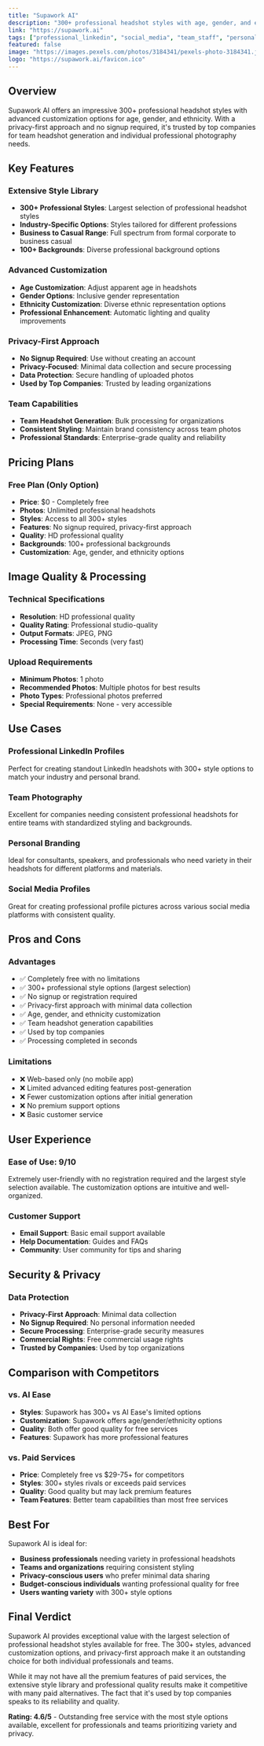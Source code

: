 ```yaml
---
title: "Supawork AI"
description: "300+ professional headshot styles with age, gender, and ethnicity customization. Privacy-first approach with team headshot generation capabilities."
link: "https://supawork.ai"
tags: ["professional_linkedin", "social_media", "team_staff", "personal_branding"]
featured: false
image: "https://images.pexels.com/photos/3184341/pexels-photo-3184341.jpeg?auto=compress&cs=tinysrgb&w=400"
logo: "https://supawork.ai/favicon.ico"
---
```


## Overview

Supawork AI offers an impressive 300+ professional headshot styles with advanced customization options for age, gender, and ethnicity. With a privacy-first approach and no signup required, it's trusted by top companies for team headshot generation and individual professional photography needs.

## Key Features

### Extensive Style Library
- **300+ Professional Styles**: Largest selection of professional headshot styles
- **Industry-Specific Options**: Styles tailored for different professions
- **Business to Casual Range**: Full spectrum from formal corporate to business casual
- **100+ Backgrounds**: Diverse professional background options

### Advanced Customization
- **Age Customization**: Adjust apparent age in headshots
- **Gender Options**: Inclusive gender representation
- **Ethnicity Customization**: Diverse ethnic representation options
- **Professional Enhancement**: Automatic lighting and quality improvements

### Privacy-First Approach
- **No Signup Required**: Use without creating an account
- **Privacy-Focused**: Minimal data collection and secure processing
- **Data Protection**: Secure handling of uploaded photos
- **Used by Top Companies**: Trusted by leading organizations

### Team Capabilities
- **Team Headshot Generation**: Bulk processing for organizations
- **Consistent Styling**: Maintain brand consistency across team photos
- **Professional Standards**: Enterprise-grade quality and reliability

## Pricing Plans

### Free Plan (Only Option)
- **Price**: $0 - Completely free
- **Photos**: Unlimited professional headshots
- **Styles**: Access to all 300+ styles
- **Features**: No signup required, privacy-first approach
- **Quality**: HD professional quality
- **Backgrounds**: 100+ professional backgrounds
- **Customization**: Age, gender, and ethnicity options

## Image Quality & Processing

### Technical Specifications
- **Resolution**: HD professional quality
- **Quality Rating**: Professional studio-quality
- **Output Formats**: JPEG, PNG
- **Processing Time**: Seconds (very fast)

### Upload Requirements
- **Minimum Photos**: 1 photo
- **Recommended Photos**: Multiple photos for best results
- **Photo Types**: Professional photos preferred
- **Special Requirements**: None - very accessible

## Use Cases

### Professional LinkedIn Profiles
Perfect for creating standout LinkedIn headshots with 300+ style options to match your industry and personal brand.

### Team Photography
Excellent for companies needing consistent professional headshots for entire teams with standardized styling and backgrounds.

### Personal Branding
Ideal for consultants, speakers, and professionals who need variety in their headshots for different platforms and materials.

### Social Media Profiles
Great for creating professional profile pictures across various social media platforms with consistent quality.

## Pros and Cons

### Advantages
- ✅ Completely free with no limitations
- ✅ 300+ professional style options (largest selection)
- ✅ No signup or registration required
- ✅ Privacy-first approach with minimal data collection
- ✅ Age, gender, and ethnicity customization
- ✅ Team headshot generation capabilities
- ✅ Used by top companies
- ✅ Processing completed in seconds

### Limitations
- ❌ Web-based only (no mobile app)
- ❌ Limited advanced editing features post-generation
- ❌ Fewer customization options after initial generation
- ❌ No premium support options
- ❌ Basic customer service

## User Experience

### Ease of Use: 9/10
Extremely user-friendly with no registration required and the largest style selection available. The customization options are intuitive and well-organized.

### Customer Support
- **Email Support**: Basic email support available
- **Help Documentation**: Guides and FAQs
- **Community**: User community for tips and sharing

## Security & Privacy

### Data Protection
- **Privacy-First Approach**: Minimal data collection
- **No Signup Required**: No personal information needed
- **Secure Processing**: Enterprise-grade security measures
- **Commercial Rights**: Free commercial usage rights
- **Trusted by Companies**: Used by top organizations

## Comparison with Competitors

### vs. AI Ease
- **Styles**: Supawork has 300+ vs AI Ease's limited options
- **Customization**: Supawork offers age/gender/ethnicity options
- **Quality**: Both offer good quality for free services
- **Features**: Supawork has more professional features

### vs. Paid Services
- **Price**: Completely free vs $29-75+ for competitors
- **Styles**: 300+ styles rivals or exceeds paid services
- **Quality**: Good quality but may lack premium features
- **Team Features**: Better team capabilities than most free services

## Best For

Supawork AI is ideal for:
- **Business professionals** needing variety in professional headshots
- **Teams and organizations** requiring consistent styling
- **Privacy-conscious users** who prefer minimal data sharing
- **Budget-conscious individuals** wanting professional quality for free
- **Users wanting variety** with 300+ style options

## Final Verdict

Supawork AI provides exceptional value with the largest selection of professional headshot styles available for free. The 300+ styles, advanced customization options, and privacy-first approach make it an outstanding choice for both individual professionals and teams.

While it may not have all the premium features of paid services, the extensive style library and professional quality results make it competitive with many paid alternatives. The fact that it's used by top companies speaks to its reliability and quality.

**Rating: 4.6/5** - Outstanding free service with the most style options available, excellent for professionals and teams prioritizing variety and privacy.
